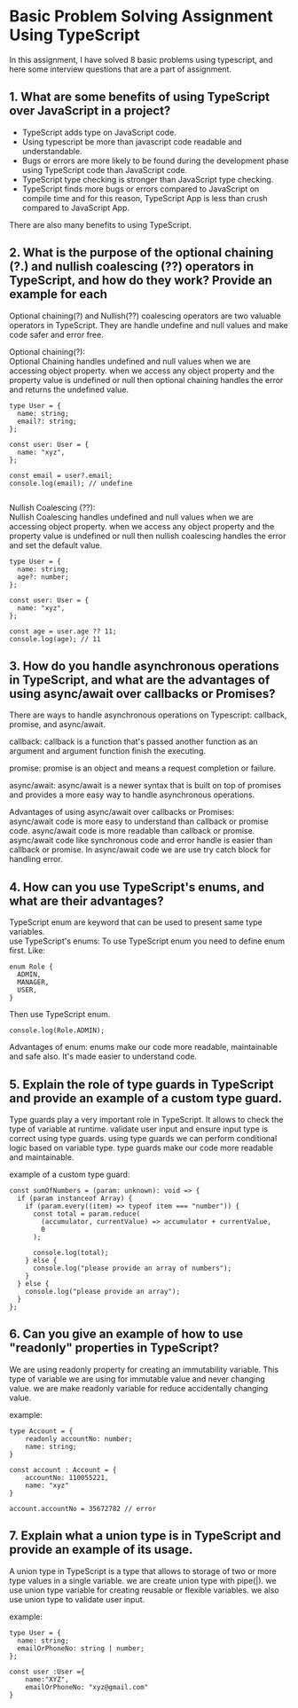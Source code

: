 
# Basic Problem Solving Assignment Using TypeScript

In this assignment, I have solved 8 basic problems using typescript, and here some interview questions that are a part of assignment.



## 1. What are some benefits of using TypeScript over JavaScript in a project?

* TypeScript adds type on JavaScript code. 
* Using typescript be more than javascript code readable and understandable.
* Bugs or errors are more likely to be found during the development phase using TypeScript code than JavaScript code.
* TypeScript type checking is stronger than JavaScript type checking.
* TypeScript finds more bugs or errors compared to JavaScript on compile time and for this reason, TypeScript App is less than crush compared to JavaScript App.


There are also many benefits to using TypeScript.

## 2. What is the purpose of the optional chaining (?.) and nullish coalescing (??) operators in TypeScript, and how do they work? Provide an example for each

Optional chaining(?) and Nullish(??) coalescing operators are two valuable operators in TypeScript. They are handle undefine and null values and make code safer and error free.

Optional chaining(?):  
Optional Chaining handles undefined and null values when we are accessing  object property. when we access any object property and the property value is undefined or null then optional chaining handles the error and returns the undefined value.

```
type User = {
  name: string;
  email?: string;
};

const user: User = {
  name: "xyz",
};

const email = user?.email;
console.log(email); // undefine


```

Nullish Coalescing (??):  
Nullish Coalescing handles undefined and null values when we are accessing object property. when we access any object property and the property value is undefined or null then nullish coalescing handles the error and set the default value.

```
type User = {
  name: string;
  age?: number;
};

const user: User = {
  name: "xyz",
};

const age = user.age ?? 11;
console.log(age); // 11
```

## 3. How do you handle asynchronous operations in TypeScript, and what are the advantages of using async/await over callbacks or Promises?

There are ways to handle asynchronous operations on Typescript: callback, promise, and async/await.

callback: callback is a function that's passed another function as an argument and argument function finish the  executing. 

promise: promise is an object and means a request completion or failure.

async/await: async/await is a newer syntax that is built on top of promises and provides a more easy way to handle asynchronous operations.  


Advantages of using async/await over callbacks or Promises:  
async/await code is more easy to understand than callback or promise code. async/await code is more readable than callback or promise. async/await code like synchronous code and error handle is easier than callback or promise. In async/await code we are use try catch block for handling error.  


## 4. How can you use TypeScript's enums, and what are their advantages?

TypeScript enum are keyword that can be used to present same type variables.  
use TypeScript's enums: To use TypeScript enum you need to define enum first. Like:  
```
enum Role {
  ADMIN,
  MANAGER,
  USER,
}
```
Then use TypeScript enum.
```
console.log(Role.ADMIN);
```   

Advantages of enum: enums make our code more readable, maintainable and safe also. It's made easier to understand code.


## 5. Explain the role of type guards in TypeScript and provide an example of a custom type guard.

Type guards play a very important role in TypeScript. It allows to check the type of variable at runtime. validate user input and ensure input type is correct using type guards. using type guards we can perform conditional logic based on variable type. type guards make our code more readable and maintainable.

example of a custom type guard:  
```
const sumOfNumbers = (param: unknown): void => {
  if (param instanceof Array) {
    if (param.every((item) => typeof item === "number")) {
      const total = param.reduce(
        (accumulator, currentValue) => accumulator + currentValue,
        0
      );

      console.log(total);
    } else {
      console.log("please provide an array of numbers");
    }
  } else {
    console.log("please provide an array");
  }
};
```

## 6. Can you give an example of how to use "readonly" properties in TypeScript?

We are using readonly property for creating an immutability variable. This type of variable we are using for immutable value and never changing value. we are make readonly variable for reduce accidentally changing value.  

example:  
```
type Account = {
    readonly accountNo: number;
    name: string;
}

const account : Account = {
    accountNo: 110055221,
    name: "xyz"
}

account.accountNo = 35672782 // error
```

## 7. Explain what a union type is in TypeScript and provide an example of its usage.

A union type in TypeScript is a type that allows to storage of two or more type values in a single variable. we are create union type with pipe(|). we use union type variable for creating reusable or flexible variables. we also use union type to validate user input.  

example:
```
type User = {
  name: string;
  emailOrPhoneNo: string | number;
};

const user :User ={
    name:"XYZ",
    emailOrPhoneNo: "xyz@gmail.com"
}

```
